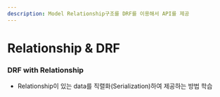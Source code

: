 ```yaml
---
description: Model Relationship구조를 DRF를 이용해서 API를 제공
---
```


# Relationship & DRF

### DRF with Relationship

* Relationship이 있는 data를 직렬화(Serialization)하여 제공하는 방법 학습





















